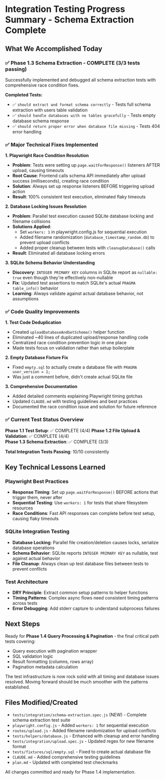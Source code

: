# Integration Testing Progress Summary - Schema Extraction Complete

## What We Accomplished Today

### ✅ Phase 1.3 Schema Extraction - COMPLETE (3/3 tests passing)
Successfully implemented and debugged all schema extraction tests with comprehensive race condition fixes.

**Completed Tests:**
- ✅ `should extract and format schema correctly` - Tests full schema extraction with users table validation
- ✅ `should handle databases with no tables gracefully` - Tests empty database schema response  
- ✅ `should return proper error when database file missing` - Tests 404 error handling

### ✅ Major Technical Fixes Implemented

**1. Playwright Race Condition Resolution**
- **Problem**: Tests were setting up `page.waitForResponse()` listeners AFTER upload, causing timeouts
- **Root Cause**: Frontend calls schema API immediately after upload success (milliseconds), creating race condition
- **Solution**: Always set up response listeners BEFORE triggering upload action
- **Result**: 100% consistent test execution, eliminated flaky timeouts

**2. Database Locking Issues Resolution**  
- **Problem**: Parallel test execution caused SQLite database locking and filename collisions
- **Solutions Applied**:
  - Set `workers: 1` in playwright.config.js for sequential execution
  - Added filename randomization (`database_timestamp_random.db`) to prevent upload conflicts
  - Added proper cleanup between tests with `cleanupDatabase()` calls
- **Result**: Eliminated all database locking errors

**3. SQLite Schema Behavior Understanding**
- **Discovery**: `INTEGER PRIMARY KEY` columns in SQLite report as `nullable: true` even though they're effectively non-nullable
- **Fix**: Updated test assertions to match SQLite's actual `PRAGMA table_info()` behavior
- **Learning**: Always validate against actual database behavior, not assumptions

### ✅ Code Quality Improvements

**1. Test Code Deduplication**
- Created `uploadDatabaseAndGetSchema()` helper function 
- Eliminated ~40 lines of duplicated upload/response handling code
- Centralized race condition prevention logic in one place
- Made tests focus on validation rather than setup boilerplate

**2. Empty Database Fixture Fix**
- Fixed `empty.sql` to actually create a database file with `PRAGMA user_version = 1;`
- Was just a comment before, didn't create actual SQLite file

**3. Comprehensive Documentation**
- Added detailed comments explaining Playwright timing gotchas
- Updated `CLAUDE.md` with testing guidelines and best practices
- Documented the race condition issue and solution for future reference

### ✅ Current Test Status Overview

**Phase 1.1 Test Setup**: ✅ COMPLETE (4/4)
**Phase 1.2 File Upload & Validation**: ✅ COMPLETE (4/4)  
**Phase 1.3 Schema Extraction**: ✅ COMPLETE (3/3)

**Total Integration Tests Passing**: 10/10 consistently

## Key Technical Lessons Learned

### Playwright Best Practices
- **Response Timing**: Set up `page.waitForResponse()` BEFORE actions that trigger them, never after
- **Sequential Testing**: Use `workers: 1` for tests that share filesystem resources
- **Race Conditions**: Fast API responses can complete before test setup, causing flaky timeouts

### SQLite Integration Testing
- **Database Locking**: Parallel file creation/deletion causes locks, serialize database operations
- **Schema Behavior**: SQLite reports `INTEGER PRIMARY KEY` as nullable, test against actual behavior
- **File Cleanup**: Always clean up test database files between tests to prevent conflicts

### Test Architecture  
- **DRY Principle**: Extract common setup patterns to helper functions
- **Timing Patterns**: Complex async flows need consistent timing patterns across tests
- **Error Debugging**: Add stderr capture to understand subprocess failures

## Next Steps

Ready for **Phase 1.4 Query Processing & Pagination** - the final critical path tests covering:
- Query execution with pagination wrapper
- SQL validation logic  
- Result formatting (columns, rows array)
- Pagination metadata calculation

The test infrastructure is now rock solid with all timing and database issues resolved. Moving forward should be much smoother with the patterns established.

## Files Modified/Created
- `tests/integration/schema-extraction.spec.js` (NEW) - Complete schema extraction test suite
- `playwright.config.js` - Added `workers: 1` for sequential execution  
- `routes/upload.js` - Added filename randomization for upload conflicts
- `tests/helpers/database.js` - Enhanced with cleanup and error handling
- `tests/integration/upload.spec.js` - Updated regex for new filename format
- `tests/fixtures/sql/empty.sql` - Fixed to create actual database file
- `CLAUDE.md` - Added comprehensive testing guidelines
- `plan.md` - Updated with completed test checkmarks

All changes committed and ready for Phase 1.4 implementation.